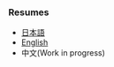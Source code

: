 ###  Resumes
- [日本語](https://github.com/takaki-ishibashi/public/blob/master/resume.jn.md)
- [English](https://github.com/takaki-ishibashi/public/blob/master/resume.en.md)
- 中文(Work in progress)
